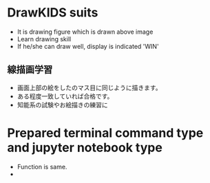 # DrawKIDS suits
- It is drawing figure which is drawn above image
- Learn drawing skill
- If he/she can draw well, display is indicated 'WIN'

## 線描画学習
- 画面上部の絵をしたのマス目に同じように描きます。
- ある程度一致していれば合格です。
- 知能系の試験やお絵描きの練習に

# Prepared terminal command type and jupyter notebook type
- Function is same.
- 
  

